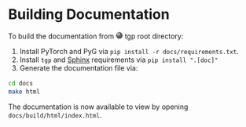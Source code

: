 # Building Documentation

To build the documentation from <img src="source/_static/img/tgp-logo.svg" width="20px" align="center" style="display: inline-block; height: 1.0em; width: unset; vertical-align: text-top;"/> tgp root directory:

1. Install PyTorch and PyG via `pip install -r docs/requirements.txt`.
2. Install `tgp` and [Sphinx](https://www.sphinx-doc.org/en/master/) requirements
   via `pip install ".[doc]"`
3. Generate the documentation file via:

```bash
cd docs
make html
```

The documentation is now available to view by opening
`docs/build/html/index.html`.
